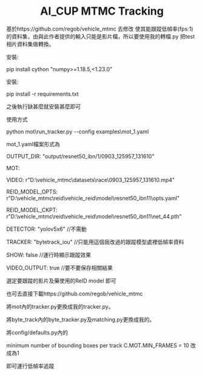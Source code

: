 <h1 align="center"> AI_CUP MTMC Tracking</h1>

基於https://github.com/regob/vehicle_mtmc 去修改 使其能跟蹤低幀率(fps:1)的資料集，由與此作者提供的輸入只能是影片檔，所以要使用我的轉檔.py 把test相片資料集做轉換。

安裝:

pip install cython "numpy>=1.18.5,<1.23.0"

安裝:

pip install -r requirements.txt

之後執行缺甚麼就安裝甚麼即可
  

使用方式 

python mot\run_tracker.py --config examples\mot_1.yaml


mot_1.yaml檔案形式為

OUTPUT_DIR: "output/resnet50_ibn/1/0903_125957_131610"

MOT:

  VIDEO: r"D:\vehicle_mtmc\datasets\race\0903_125957_131610.mp4"
  
  REID_MODEL_OPTS: r"D:\vehicle_mtmc\reid\vehicle_reid\model\resnet50_ibn11\opts.yaml"
  
  REID_MODEL_CKPT: r"D:\vehicle_mtmc\reid\vehicle_reid\model\resnet50_ibn11\net_44.pth"
  
  DETECTOR: "yolov5x6"      //不需動
  
  TRACKER: "bytetrack_iou"  //只能用這個我改過的跟蹤模型處裡低幀率資料 
  
  SHOW: false               //運行時顯示跟蹤效果
  
  VIDEO_OUTPUT: true        //要不要保存相關結果

  
  選定要跟蹤的影片及藥使用的ReID model 即可


也可去直接下載https://github.com/regob/vehicle_mtmc

將mot內的tracker.py更換成我的tracker.py。

將byte_track內的byte_tracker.py及matching.py更換成我的。

將config/defaults.py內的

minimum number of bounding boxes per track
C.MOT.MIN_FRAMES = 10 改成為1

即可運行低幀率追蹤
  
